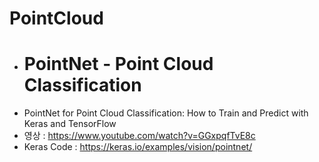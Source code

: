 # PointCloud

- # PointNet - Point Cloud Classification
- PointNet for Point Cloud Classification: How to Train and Predict with Keras and TensorFlow
- 영상 : https://www.youtube.com/watch?v=GGxpqfTvE8c
- Keras Code : https://keras.io/examples/vision/pointnet/
